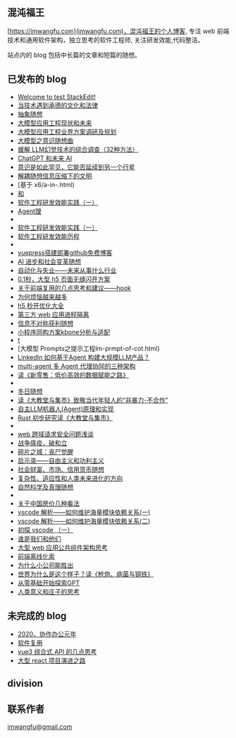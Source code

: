 ## 混沌福王
[https://imwangfu.com](imwangfu.com)，混沌福王的个人博客, 专注 web 前端技术和通用软件架构，独立思考的软件工程师, 关注研发效能,代码整洁。

站点内的 blog 包括中长篇的文章和短篇的随想。

## 已发布的 blog
- [Welcome to test StackEdit!](https://imwangfu.com/2024/04/welcomefile.html)
- [当技术遇到承德的文化和法律](https://imwangfu.com/2023/09/about-chengde.html)
- [抽象随想](https://imwangfu.com/2022/06/abstract-thinking.html)
- [大模型应用工程现状和未来](https://imwangfu.com/2024/03/llm-engineering-future.html)
- [大模型应用工程业界方案调研及规划](https://imwangfu.com/2024/03/llm-engineering-survey.html)
- [大模型之意识随想曲](https://imwangfu.com/2024/02/random-deepin-llm-think.html)
- [缓解 LLM幻觉技术的综合调查（32种方法）](https://imwangfu.com/2024/01/llm-illusion.html)
- [ChatGPT 和未来 AI](https://imwangfu.com/2023/02/chatgpt-feature.html)
- [意识是如此罕见，它能否延续到另一个行星](https://imwangfu.com/2024/04/consciousness-beyond-earth.html)
- [解耦随想信息压缩下的文明](https://imwangfu.com/2022/08/coupling-thinking3/10/civilization.html)
- [基于 x6/a-in-.html)
- [和](https://imwangfu.com/202/0/a-n-.html)
- [软件工程研发效能实践（一）](https://imwangfu.com/202/0.html)
- [Agent理](https://imwangfu.com/2024/0/eninsource.html)
- [](https://imwangfu.com/2022/08/can-not-measure-software.html)
- [软件工程研发效能实践（一）](https://imwangfu.com/2022/06/software-efficiency-practice.html)
- [软件工程研发效能历程](https://imwangfu.com/2022/02/software-efficiency.html)
- [](https://imwangfu.com/2022/0/ftre-.html)
- [vuepress搭建部署github免费博客](https://imwangfu.com/2020/02/github-pages-vuepress.html)
- [AI 进步和社会变革随想](https://imwangfu.com/2023/04/gpt-think-about.html)
- [自动化与失业——未来从事什么行业](https://imwangfu.com/2022/08/feature-work.html)
- [0.1秒，大型 h5 页面无缝闪开方案](https://imwangfu.com/2020/05/h5-optimize-to-second-opening.html)
- [关于前端复用的几点思考和建议——hook](https://imwangfu.com/2022/09/hook-thinking.html)
- [为何烦恼越来越多](https://imwangfu.com/2023/07/how-to-happy.html)
- [h5 秒开优化大全](https://imwangfu.com/2019/10/hybrid-h5-optimize.html)
- [第三方 web 应用进程隔离](https://imwangfu.com/2020/06/iframe-site-isolation.html)
- [信息不对称获利随想](https://imwangfu.com/2023/04/information-asymmetry.html)
- [小程序同构方案kbone分析与适配](https://imwangfu.com/2019/12/kbone-analyze-and-adapter.html)
- [ t](https://imwangfu.com/202/05/linmge.html)
- [大模型 Prompts之提示工程lm-prmpt-of-cot.html)
- [LinkedIn 如何基于Agent 构建大规模LLM产品？](https://imwangfu.com/202/09/mt-nkedin-llm-agent.html)
- [multi-agent 多 Agent 代理协同的三种架构](https://imwangfu.com/2024/05/muti-agent-llm.html)
- [读《新零售：低价高效的数据赋能之路》](https://imwangfu.com/2020/04/new-retail-think.html)
- [](https://imwangfu.com/202/0l)
- [冬日随想](https://imwangfu.com/2020/02/new-years-in-epidemic.html)
- [读《大教堂与集市》致敬当代年轻人的“非暴力-不合作”](https://imwangfu.com/20223/09/opensource-culture5/non-cooperation.html)
- [自主LLM机器人(Agent)原理和实现](https://imwangfu.com/202//r.html)
- [Rust 初步研究读《大教堂与集市》](https://imwangfu.com/2022/09/opensource-culture.html)
- [](https://imwangfu.com/2022/12/rust-start-leplague-and-warn.html)
- [web 跨域请求安全问题浅谈](https://imwangfu.com/2022/01/web-csrf.html)
- [战争瘟疫、破和立](https://imwangfu.com/2022/1/e-ar.html)
- [碎片之城：丧尸觉醒](https://imwangfu.com/2023/05/novel-create-by-ai.html)
- [启示录——自由主义和功利主义](https://imwangfu.com/2022//ta-t.html)
- [社会财富、市场、信用货币随想](https://imwangfu.com/2022/08/the-gdp-random-thinking.html)
- [复杂性、适应性和人类未来进化的方向](https://imwangfu.com/2022/08/the-human-random-thinking.html)
- [自然科学及真理随想](https://imwangfu.com/2022/10/the-science-thinking.html)
- [](https://imwangfu.com/2022/11/talk-to-value.html)
- [关于中国房价几种看法](https://imwangfu.com/2020/05/think-about-housing-price.html)
- [vscode 解析——如何维护海量模块依赖关系(一)](https://imwangfu.com/2022/05/vscode-di1.html)
- [vscode 解析——如何维护海量模块依赖关系(二)](https://imwangfu.com/2022/05/vscode-di2.html)
- [初探 vscode  （一）](https://imwangfu.com/2022/01/vscode-intro-1.html)
- [谁是我们和他们](https://imwangfu.com/2023/09/we-or-them.html)
- [大型 web 应用公共组件架构思考](https://imwangfu.com/2020/06/web-component-plugin-system.html)
- [前端离线化索](https://imwangfu.com/2019/08/web-offline-explore.html)
- [为什么小公司能胜出](https://imwangfu.com/2024/03/why-small-win.html)
- [世界为什么是这个样子？读《枪炮、病菌与钢铁》](https://imwangfu.com/2022/10/why-world.html)
- [从零基础开始探索GPT](https://imwangfu.com/2023/12/zore-to-gpt.html)
- [人类意义和庄子的思考](https://imwangfu.com/2022/08/human-meaning-zhuangzi.html)
## 未完成的 blog
- [2020，协作办公元年](https://imwangfu.com/2020/02/_2019-collaboration-work.html)
- [软件复用](https://imwangfu.com/2022/07/opp-and-reuse.html)
- [vue3 组合式 API 的几点思考](https://imwangfu.com/2021/10/vue3-composition-api-think.html)
- [大型 react 项目演进之路](https://imwangfu.com/2020/02/web-2020.html)
## division


## 联系作者

imwangfu@gmail.com
<!--stackedit_data:
eyJoaXN0b3J5IjpbMTQ4OTgxMDU3MywtNzc0MDYwMDVdfQ==
-->